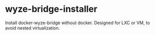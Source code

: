 # wyze-bridge-installer
Install docker-wyze-bridge without docker. Designed for LXC or VM, to avoid nested virtualization.
